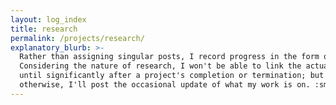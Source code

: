 ```yaml
---
layout: log_index
title: research
permalink: /projects/research/
explanatory_blurb: >-
  Rather than assigning singular posts, I record progress in the form of logs.
  Considering the nature of research, I won't be able to link the actual work
  until significantly after a project's completion or termination; but
  otherwise, I'll post the occasional update of what my work is on. :smiley:
---
```

